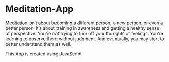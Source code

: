 # Meditation-App

Meditation isn’t about becoming a different person, a new person, or even a better person. It’s about training in awareness and getting a healthy sense of perspective. You’re not trying to turn off your thoughts or feelings. You’re learning to observe them without judgment. And eventually, you may start to better understand them as well.

This App is created using JavaScript
